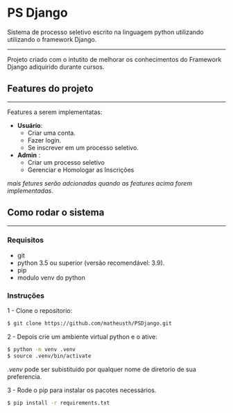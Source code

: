 # PS Django

Sistema de processo seletivo escrito na linguagem python utilizando utilizando o framework Django.
<hr>
Projeto criado com o intutito de melhorar os conhecimentos do Framework Django
adiquirido durante cursos.

## Features do projeto

<hr>
Features a serem implementatas:

* **Usuário**:
    * Criar uma conta.
    * Fazer login.
    * Se inscrever em um processo seletivo.
* **Admin** :
    * Criar um processo seletivo
    * Gerenciar e Homologar as Inscrições

_mais fetures serão adcionadas quando as features acima forem implementadas._

## Como rodar o sistema

<hr>

### Requisitos

* git
* python 3.5 ou superior (versão recomendável: 3.9).
* pip
* modulo venv do python

### Instruções

1 - Clone o repositorio:

```bash
$ git clone https://github.com/matheusth/PSDjango.git
```

2 - Depois crie um ambiente virtual python e o ative:

```bash
$ python -m venv .venv
$ source .venv/bin/activate
```

_.venv_ pode ser subistituido por qualquer nome de diretorio de sua preferencia.

3 - Rode o pip para instalar os pacotes necessários.

```bash
$ pip install -r requirements.txt
```